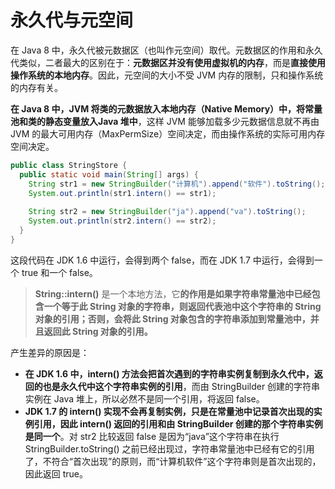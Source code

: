 # 永久代与元空间

在 Java 8 中，永久代被元数据区（也叫作元空间）取代。元数据区的作用和永久代类似，二者最大的区别在于：**元数据区并没有使用虚拟机的内存**，而是**直接使用操作系统的本地内存**。因此，元空间的大小不受 JVM 内存的限制，只和操作系统的内存有关。

**在 Java 8 中，JVM 将类的元数据放入本地内存（Native Memory）中，将常量池和类的静态变量放入Java 堆中**，这样 JVM 能够加载多少元数据信息就不再由 JVM 的最大可用内存（MaxPermSize）空间决定，而由操作系统的实际可用内存空间决定。

```java
public class StringStore {
  public static void main(String[] args) {
    String str1 = new StringBuilder("计算机").append("软件").toString();
    System.out.println(str1.intern() == str1);
    
    String str2 = new StringBuilder("ja").append("va").toString();
    System.out.println(str2.intern() == str2);
  }
}
```

这段代码在 JDK 1.6 中运行，会得到两个 false，而在 JDK 1.7 中运行，会得到一个 true 和一个 false。

> **String::intern()** 是一个本地方法，它**的作用是如果字符串常量池中已经包含一个等于此 String 对象的字符串，则返回代表池中这个字符串的 String 对象的引用；否则，会将此 String 对象包含的字符串添加到常量池中，并且返回此 String 对象的引用。**

产生差异的原因是：

* **在 JDK 1.6 中，intern() 方法会把首次遇到的字符串实例复制到永久代中，返回的也是永久代中这个字符串实例的引用**，而由 StringBuilder 创建的字符串实例在 Java 堆上，所以必然不是同一个引用，将返回 false。
* **JDK 1.7 的 intern() 实现不会再复制实例，只是在常量池中记录首次出现的实例引用，因此 intern() 返回的引用和由 StringBuilder 创建的那个字符串实例是同一个**。对 str2 比较返回 false 是因为“java”这个字符串在执行 StringBuilder.toString() 之前已经出现过，字符串常量池中已经有它的引用了，不符合“首次出现”的原则，而“计算机软件”这个字符串则是首次出现的，因此返回 true。
